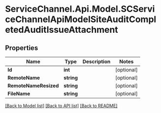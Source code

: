 # ServiceChannel.Api.Model.SCServiceChannelApiModelSiteAuditCompletedAuditIssueAttachment

## Properties

Name | Type | Description | Notes
------------ | ------------- | ------------- | -------------
**Id** | **int** |  | [optional] 
**RemoteName** | **string** |  | [optional] 
**RemoteNameResized** | **string** |  | [optional] 
**FileName** | **string** |  | [optional] 

[[Back to Model list]](../README.md#documentation-for-models) [[Back to API list]](../README.md#documentation-for-api-endpoints) [[Back to README]](../README.md)

